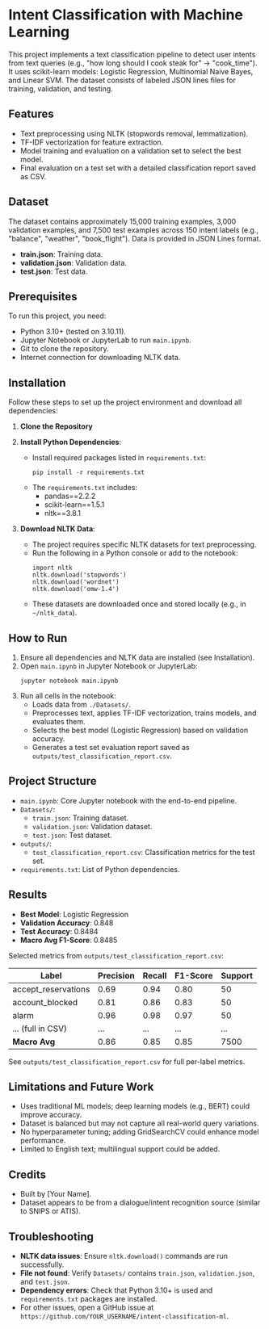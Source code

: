 # Intent Classification with Machine Learning

This project implements a text classification pipeline to detect user intents from text queries (e.g., "how long should I cook steak for" → "cook_time"). It uses scikit-learn models: Logistic Regression, Multinomial Naive Bayes, and Linear SVM. The dataset consists of labeled JSON lines files for training, validation, and testing.

## Features

- Text preprocessing using NLTK (stopwords removal, lemmatization).
- TF-IDF vectorization for feature extraction.
- Model training and evaluation on a validation set to select the best model.
- Final evaluation on a test set with a detailed classification report saved as CSV.

## Dataset

The dataset contains approximately 15,000 training examples, 3,000 validation examples, and 7,500 test examples across 150 intent labels (e.g., "balance", "weather", "book_flight"). Data is provided in JSON Lines format.

- **train.json**: Training data.
- **validation.json**: Validation data.
- **test.json**: Test data.

## Prerequisites

To run this project, you need:

- Python 3.10+ (tested on 3.10.11).
- Jupyter Notebook or JupyterLab to run `main.ipynb`.
- Git to clone the repository.
- Internet connection for downloading NLTK data.

## Installation

Follow these steps to set up the project environment and download all dependencies:

1. **Clone the Repository**

2. **Install Python Dependencies**:

   - Install required packages listed in `requirements.txt`:
     ```
     pip install -r requirements.txt
     ```
   - The `requirements.txt` includes:
     - pandas==2.2.2
     - scikit-learn==1.5.1
     - nltk==3.8.1

3. **Download NLTK Data**:
   - The project requires specific NLTK datasets for text preprocessing.
   - Run the following in a Python console or add to the notebook:
     ```
     import nltk
     nltk.download('stopwords')
     nltk.download('wordnet')
     nltk.download('omw-1.4')
     ```
   - These datasets are downloaded once and stored locally (e.g., in `~/nltk_data`).

## How to Run

1. Ensure all dependencies and NLTK data are installed (see Installation).
2. Open `main.ipynb` in Jupyter Notebook or JupyterLab:
   ```
   jupyter notebook main.ipynb
   ```
3. Run all cells in the notebook:
   - Loads data from `./Datasets/`.
   - Preprocesses text, applies TF-IDF vectorization, trains models, and evaluates them.
   - Selects the best model (Logistic Regression) based on validation accuracy.
   - Generates a test set evaluation report saved as `outputs/test_classification_report.csv`.

## Project Structure

- `main.ipynb`: Core Jupyter notebook with the end-to-end pipeline.
- `Datasets/`:
  - `train.json`: Training dataset.
  - `validation.json`: Validation dataset.
  - `test.json`: Test dataset.
- `outputs/`:
  - `test_classification_report.csv`: Classification metrics for the test set.
- `requirements.txt`: List of Python dependencies.

## Results

- **Best Model**: Logistic Regression
- **Validation Accuracy**: 0.848
- **Test Accuracy**: 0.8484
- **Macro Avg F1-Score**: 0.8485

Selected metrics from `outputs/test_classification_report.csv`:

| Label               | Precision | Recall | F1-Score | Support |
| ------------------- | --------- | ------ | -------- | ------- |
| accept_reservations | 0.69      | 0.94   | 0.80     | 50      |
| account_blocked     | 0.81      | 0.86   | 0.83     | 50      |
| alarm               | 0.96      | 0.98   | 0.97     | 50      |
| ... (full in CSV)   | ...       | ...    | ...      | ...     |
| **Macro Avg**       | 0.86      | 0.85   | 0.85     | 7500    |

See `outputs/test_classification_report.csv` for full per-label metrics.

## Limitations and Future Work

- Uses traditional ML models; deep learning models (e.g., BERT) could improve accuracy.
- Dataset is balanced but may not capture all real-world query variations.
- No hyperparameter tuning; adding GridSearchCV could enhance model performance.
- Limited to English text; multilingual support could be added.

## Credits

- Built by [Your Name].
- Dataset appears to be from a dialogue/intent recognition source (similar to SNIPS or ATIS).

## Troubleshooting

- **NLTK data issues**: Ensure `nltk.download()` commands are run successfully.
- **File not found**: Verify `Datasets/` contains `train.json`, `validation.json`, and `test.json`.
- **Dependency errors**: Check that Python 3.10+ is used and `requirements.txt` packages are installed.
- For other issues, open a GitHub issue at `https://github.com/YOUR_USERNAME/intent-classification-ml`.
